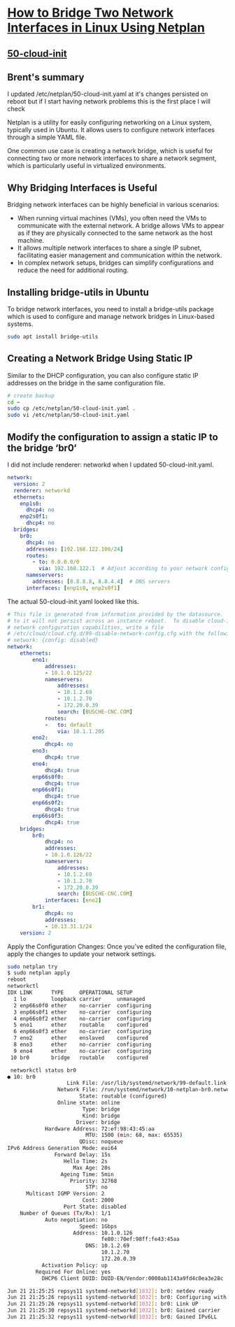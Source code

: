 # **[How to Bridge Two Network Interfaces in Linux Using Netplan](https://www.tecmint.com/netplan-bridge-network-interfaces/)**

## **[50-cloud-init](https://ubuntuforums.org/showthread.php?t=2492108)**

## Brent's summary

I updated /etc/netplan/50-cloud-init.yaml at it's changes persisted on reboot but if I start having network problems this is the first place I will check

Netplan is a utility for easily configuring networking on a Linux system, typically used in Ubuntu. It allows users to configure network interfaces through a simple YAML file.

One common use case is creating a network bridge, which is useful for connecting two or more network interfaces to share a network segment, which is particularly useful in virtualized environments.

## Why Bridging Interfaces is Useful

Bridging network interfaces can be highly beneficial in various scenarios:

- When running virtual machines (VMs), you often need the VMs to communicate with the external network. A bridge allows VMs to appear as if they are physically connected to the same network as the host machine.
- It allows multiple network interfaces to share a single IP subnet, facilitating easier management and communication within the network.
- In complex network setups, bridges can simplify configurations and reduce the need for additional routing.

## Installing bridge-utils in Ubuntu

To bridge network interfaces, you need to install a bridge-utils package which is used to configure and manage network bridges in Linux-based systems.

```bash
sudo apt install bridge-utils
```

## Creating a Network Bridge Using Static IP

Similar to the DHCP configuration, you can also configure static IP addresses on the bridge in the same configuration file.

```bash
# create backup
cd ~
sudo cp /etc/netplan/50-cloud-init.yaml .
sudo vi /etc/netplan/50-cloud-init.yaml
```

## Modify the configuration to assign a static IP to the bridge ‘br0‘

I did not include renderer: networkd when I updated 50-cloud-init.yaml.

```yaml
network:
  version: 2
  renderer: networkd
  ethernets:
    enp1s0:
      dhcp4: no
    enp2s0f1:
      dhcp4: no
  bridges:
    br0:
      dhcp4: no
      addresses: [192.168.122.100/24]
      routes:
        - to: 0.0.0.0/0
          via: 192.168.122.1  # Adjust according to your network configuration
      nameservers:
        addresses: [8.8.8.8, 8.8.4.4]  # DNS servers
      interfaces: [enp1s0, enp2s0f1]
```

The actual 50-cloud-init.yaml looked like this.

```yaml
# This file is generated from information provided by the datasource.  Changes
# to it will not persist across an instance reboot.  To disable cloud-init's
# network configuration capabilities, write a file
# /etc/cloud/cloud.cfg.d/99-disable-network-config.cfg with the following:
# network: {config: disabled}
network:
    ethernets:
        eno1:
            addresses:
            - 10.1.0.125/22
            nameservers:
                addresses:
                - 10.1.2.69
                - 10.1.2.70
                - 172.20.0.39
                search: [BUSCHE-CNC.COM]
            routes:
            -   to: default
                via: 10.1.1.205
        eno2:
            dhcp4: no
        eno3:
            dhcp4: true
        eno4:
            dhcp4: true
        enp66s0f0:
            dhcp4: true
        enp66s0f1:
            dhcp4: true
        enp66s0f2:
            dhcp4: true
        enp66s0f3:
            dhcp4: true
    bridges:
        br0:
            dhcp4: no
            addresses:
            - 10.1.0.126/22
            nameservers:
                addresses:
                - 10.1.2.69
                - 10.1.2.70
                - 172.20.0.39
                search: [BUSCHE-CNC.COM]
            interfaces: [eno2]
        br1:
            dhcp4: no
            addresses:
            - 10.13.31.1/24
    version: 2
```

Apply the Configuration Changes: Once you’ve edited the configuration file, apply the changes to update your network settings.

```bash
sudo netplan try
$ sudo netplan apply
reboot
networkctl
IDX LINK      TYPE     OPERATIONAL SETUP      
  1 lo        loopback carrier     unmanaged
  2 enp66s0f0 ether    no-carrier  configuring
  3 enp66s0f1 ether    no-carrier  configuring
  4 enp66s0f2 ether    no-carrier  configuring
  5 eno1      ether    routable    configured 
  6 enp66s0f3 ether    no-carrier  configuring
  7 eno2      ether    enslaved    configured 
  8 eno3      ether    no-carrier  configuring
  9 eno4      ether    no-carrier  configuring
 10 br0       bridge   routable    configured 

 networkctl status br0
● 10: br0
                   Link File: /usr/lib/systemd/network/99-default.link
                Network File: /run/systemd/network/10-netplan-br0.network
                       State: routable (configured)
                Online state: online                                         
                        Type: bridge
                        Kind: bridge
                      Driver: bridge
            Hardware Address: 72:ef:98:43:45:aa
                         MTU: 1500 (min: 68, max: 65535)
                       QDisc: noqueue
IPv6 Address Generation Mode: eui64
               Forward Delay: 15s
                  Hello Time: 2s
                     Max Age: 20s
                 Ageing Time: 5min
                    Priority: 32768
                         STP: no
      Multicast IGMP Version: 2
                        Cost: 2000
                  Port State: disabled
    Number of Queues (Tx/Rx): 1/1
            Auto negotiation: no
                       Speed: 1Gbps
                     Address: 10.1.0.126
                              fe80::70ef:98ff:fe43:45aa
                         DNS: 10.1.2.69
                              10.1.2.70
                              172.20.0.39
           Activation Policy: up
         Required For Online: yes
           DHCP6 Client DUID: DUID-EN/Vendor:0000ab1143a9fd4c0ea3e28c

Jun 21 21:25:25 repsys11 systemd-networkd[1032]: br0: netdev ready
Jun 21 21:25:26 repsys11 systemd-networkd[1032]: br0: Configuring with /run/systemd/network/10-netplan-br0.network.
Jun 21 21:25:26 repsys11 systemd-networkd[1032]: br0: Link UP
Jun 21 21:25:30 repsys11 systemd-networkd[1032]: br0: Gained carrier
Jun 21 21:25:32 repsys11 systemd-networkd[1032]: br0: Gained IPv6LL

```
